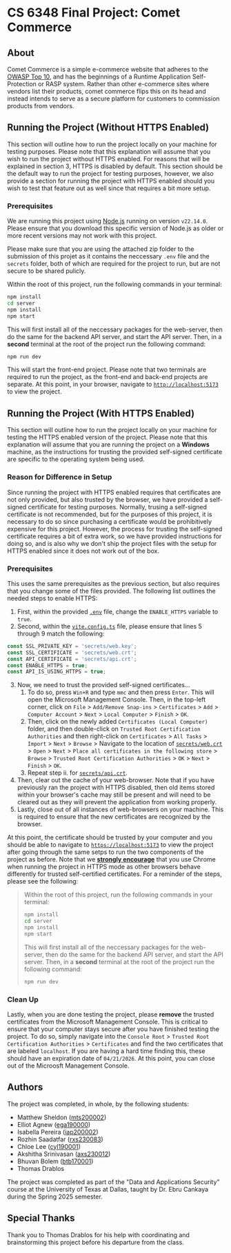 # CS 6348 Final Project: Comet Commerce

## About
Comet Commerce is a simple e-commerce website that adheres to the [OWASP Top 10](https://owasp.org/Top10/), and has the beginnings of a Runtime Application Self-Protection or RASP system. Rather than other e-commerce sites where vendors list their products, comet commerce flips this on its head and instead intends to serve as a secure platform for customers to commission products from vendors.

## Running the Project (Without HTTPS Enabled)
This section will outline how to run the project locally on your machine for testing purposes. Please note that this explanation will assume that you wish to run the project without HTTPS enabled. For reasons that will be explained in section 3, HTTPS is disabled by default. This section should be the default way to run the project for testing purposes, however, we also provide a section for running the project with HTTPS enabled should you wish to test that feature out as well since that requires a bit more setup.

### Prerequisites
We are running this project using [Node.js](https://nodejs.org/en/download) running on version `v22.14.0`. Please ensure that you download this specific version of Node.js as older or more recent versions may not work with this project.

Please make sure that you are using the attached zip folder to the submission of this projet as it contains the neccessary `.env` file and the `secrets` folder, both of which are required for the project to run, but are not secure to be shared pulicly.

Within the root of this project, run the following commands in your terminal:
```cmd
npm install
cd server
npm install
npm start
```

This will first install all of the neccessary packages for the web-server, then do the same for the backend API server, and start the API server. Then, in a **second** terminal at the root of the project run the following command:
```cmd
npm run dev
```
This will start the front-end project. Please note that two terminals are required to run the project, as the front-end and back-end projects are separate. At this point, in your browser, navigate to [`http://localhost:5173`](http://localhost:5173) to view the project. 

## Running the Project (With HTTPS Enabled)
This section will outline how to run the project locally on your machine for testing the HTTPS enabled version of the project. Please note that this explanation will assume that you are running the project on a **Windows** machine, as the instructions for trusting the provided self-signed certificate are specific to the operating system being used.

### Reason for Difference in Setup
Since running the project with HTTPS enabled requires that certificates are not only provided, but also trusted by the browser, we have provided a self-signed certificate for testing purposes. Normally, trusing a self-signed certificate is not recommended, but for the purposes of this project, it is necessary to do so since purchasing a certificate would be prohibitively expensive for this project. However, the process for trusting the self-signed certificate requires a bit of extra work, so we have provided instructions for doing so, and is also why we don't ship the project files with the setup for HTTPS enabled since it does not work out of the box.

### Prerequisites
This uses the same prerequisites as the previous section, but also requires that you change some of the files provided. The following list outlines the needed steps to enable HTTPS:
1. First, within the provided [`.env`](/.env) file, change the `ENABLE_HTTPS` variable to `true`.
2. Second, within the [`vite.config.ts`](/vite.config.ts) file, please ensure that lines 5 through 9 match the following:
```ts
const SSL_PRIVATE_KEY = 'secrets/web.key';
const SSL_CERTIFICATE = 'secrets/web.crt';
const API_CERTIFICATE = 'secrets/api.crt';
const ENABLE_HTTPS = true;
const API_IS_USING_HTTPS = true;
```
3. Now, we need to trust the provided self-signed certificates...
    1. To do so, press `Win+R` and type `mmc` and then press `Enter`. This will open the Microsoft Management Console. Then, in the top-left corner, click on `File` > `Add/Remove Snap-ins` > `Certificates` > `Add` > `Computer Account` > `Next` > `Local Computer` > `Finish` > `OK`.
    2. Then, click on the newly added `Certificates (Local Computer)` folder, and then double-click on `Trusted Root Certification Authorities` and then right-click on `Certificates` > `All Tasks` > `Import` > `Next` > `Browse` > Navigate to the location of [`secrets/web.crt`](/secrets/web.crt) > `Open` > `Next` > `Place all certificates in the following store` > `Browse` > `Trusted Root Certification Authorities` > `OK` > `Next` > `Finish` > `OK`.
    3. Repeat step ii. for [`secrets/api.crt`](/secrets/api.crt).
4. Then, clear out the cache of your web-browser. Note that if you have previously ran the project with HTTPS disabled, then old items stored within your browser's cache may still be present and will need to be cleared out as they will prevent the application from working properly.
5. Lastly, close out of all instances of web-browsers on your machine. This is required to ensure that the new certificates are recognized by the browser.

At this point, the certificate should be trusted by your computer and you should be able to navigate to [`https://localhost:5173`](https://localhost:5173) to view the project after going through the same setps to run the two components of the project as before. Note that we <u>**strongly encourage**</u> that you use Chrome when running the project in HTTPS mode as other browsers behave differently for trusted self-certified certificates. For a reminder of the steps, please see the following:

> Within the root of this project, run the following commands in your terminal:
> ```cmd
> npm install
> cd server
> npm install
> npm start
> ```
> 
> This will first install all of the neccessary packages for the web-server, then do the same for the backend API server, and start the API server. Then, in a **second** terminal at the root of the project run the following command:
> ```cmd
> npm run dev
> ```

### Clean Up
Lastly, when you are done testing the project, please **remove** the trusted certificates from the Microsoft Management Console. This is critical to ensure that your computer stays secure after you have finished testing the project. To do so, simply navigate into the `Console Root` > `Trusted Root Certification Authorities` > `Certificates` and find the two certificates that are labeled `localhost`. If you are having a hard time finding this, these should have an expiration date of `04/21/2026`. At this point, you can close out of the Microosft Management Console. 

## Authors
The project was completed, in whole, by the following students:
- Matthew Sheldon ([mts200002](mailto:mts200002@utdallas.edu)) 
- Elliot Agnew ([ega190000](mailto:ega190000@utdallas.edu))
- Isabella Pereira ([iap200002](mailto:iap200002@utdallas.edu))
- Rozhin Saadatfar ([rxs230083](mailto:rxs230083@utdallas.edu))
- Chloe Lee ([cyl190001](mailto:cyl190001@utdallas.edu))
- Akshitha Srinivasan ([axs230012](mailto:axs230012@utdallas.edu))
- Bhuvan Bolem ([btb170001](mailto:btb170001@utdallas.edu))
- Thomas Drablos

The project was completed as part of the "Data and Applications Security" course at the University of Texas at Dallas, taught by Dr. Ebru Cankaya during the Spring 2025 semester. 

## Special Thanks
Thank you to Thomas Drablos for his help with coordinating and brainstorming this project before his departure from the class. 